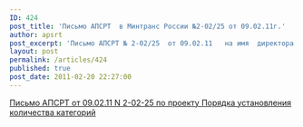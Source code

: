 ```yaml
---
ID: 424
post_title: 'Письмо АПСРТ  в Минтранс России №2-02/25 от 09.02.11г.'
author: apsrt
post_excerpt: 'Письмо АПСРТ № 2-02/25  от 09.02.11   на имя  директора Департамента транспортной безопасности и специальных программ Минтранса России  Г.А. Денисюка по проекту приказа «О Порядке установления количества категорий и критериев категорирования объектов транспортной инфраструктуры и транспортных средств»'
layout: post
permalink: /articles/424
published: true
post_date: 2011-02-20 22:27:00
---
```

[<span style="text-decoration:underline;">Письмо АПСРТ от 09.02.11 N 2-02-25 по проекту Порядка установления количества категорий</span>][1]

 [1]: http://www.apsrt.ru/docs/pismo_apsrt_09-02-11_N_2-05-25.doc